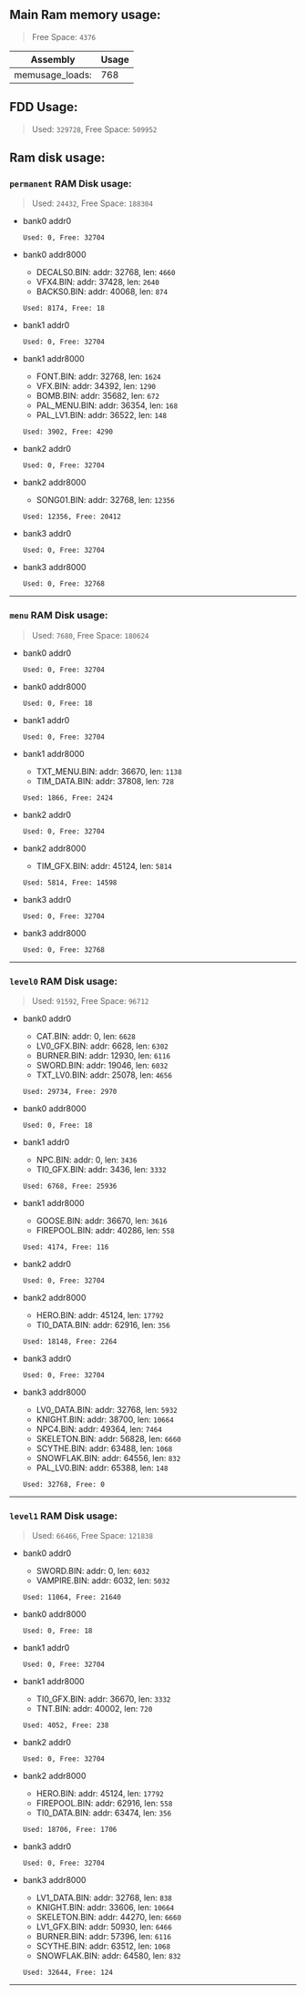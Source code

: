 ## Main Ram memory usage:
> Free Space: `4376`

|Assembly| Usage|
|-|-|
|memusage_loads:|768|

## FDD Usage:
> Used: `329728`, Free Space: `509952`

## Ram disk usage:
### `permanent` RAM Disk usage:

> Used: `24432`, Free Space: `188304`

- bank0 addr0

  `Used: 0, Free: 32704`

- bank0 addr8000
	* DECALS0.BIN: addr: 32768, len: `4660`
	* VFX4.BIN: addr: 37428, len: `2640`
	* BACKS0.BIN: addr: 40068, len: `874`

  `Used: 8174, Free: 18`

- bank1 addr0

  `Used: 0, Free: 32704`

- bank1 addr8000
	* FONT.BIN: addr: 32768, len: `1624`
	* VFX.BIN: addr: 34392, len: `1290`
	* BOMB.BIN: addr: 35682, len: `672`
	* PAL_MENU.BIN: addr: 36354, len: `168`
	* PAL_LV1.BIN: addr: 36522, len: `148`

  `Used: 3902, Free: 4290`

- bank2 addr0

  `Used: 0, Free: 32704`

- bank2 addr8000
	* SONG01.BIN: addr: 32768, len: `12356`

  `Used: 12356, Free: 20412`

- bank3 addr0

  `Used: 0, Free: 32704`

- bank3 addr8000

  `Used: 0, Free: 32768`


---
### `menu` RAM Disk usage:

> Used: `7680`, Free Space: `180624`

- bank0 addr0

  `Used: 0, Free: 32704`

- bank0 addr8000

  `Used: 0, Free: 18`

- bank1 addr0

  `Used: 0, Free: 32704`

- bank1 addr8000
	* TXT_MENU.BIN: addr: 36670, len: `1138`
	* TIM_DATA.BIN: addr: 37808, len: `728`

  `Used: 1866, Free: 2424`

- bank2 addr0

  `Used: 0, Free: 32704`

- bank2 addr8000
	* TIM_GFX.BIN: addr: 45124, len: `5814`

  `Used: 5814, Free: 14598`

- bank3 addr0

  `Used: 0, Free: 32704`

- bank3 addr8000

  `Used: 0, Free: 32768`


---
### `level0` RAM Disk usage:

> Used: `91592`, Free Space: `96712`

- bank0 addr0
	* CAT.BIN: addr: 0, len: `6628`
	* LV0_GFX.BIN: addr: 6628, len: `6302`
	* BURNER.BIN: addr: 12930, len: `6116`
	* SWORD.BIN: addr: 19046, len: `6032`
	* TXT_LV0.BIN: addr: 25078, len: `4656`

  `Used: 29734, Free: 2970`

- bank0 addr8000

  `Used: 0, Free: 18`

- bank1 addr0
	* NPC.BIN: addr: 0, len: `3436`
	* TI0_GFX.BIN: addr: 3436, len: `3332`

  `Used: 6768, Free: 25936`

- bank1 addr8000
	* GOOSE.BIN: addr: 36670, len: `3616`
	* FIREPOOL.BIN: addr: 40286, len: `558`

  `Used: 4174, Free: 116`

- bank2 addr0

  `Used: 0, Free: 32704`

- bank2 addr8000
	* HERO.BIN: addr: 45124, len: `17792`
	* TI0_DATA.BIN: addr: 62916, len: `356`

  `Used: 18148, Free: 2264`

- bank3 addr0

  `Used: 0, Free: 32704`

- bank3 addr8000
	* LV0_DATA.BIN: addr: 32768, len: `5932`
	* KNIGHT.BIN: addr: 38700, len: `10664`
	* NPC4.BIN: addr: 49364, len: `7464`
	* SKELETON.BIN: addr: 56828, len: `6660`
	* SCYTHE.BIN: addr: 63488, len: `1068`
	* SNOWFLAK.BIN: addr: 64556, len: `832`
	* PAL_LV0.BIN: addr: 65388, len: `148`

  `Used: 32768, Free: 0`


---
### `level1` RAM Disk usage:

> Used: `66466`, Free Space: `121838`

- bank0 addr0
	* SWORD.BIN: addr: 0, len: `6032`
	* VAMPIRE.BIN: addr: 6032, len: `5032`

  `Used: 11064, Free: 21640`

- bank0 addr8000

  `Used: 0, Free: 18`

- bank1 addr0

  `Used: 0, Free: 32704`

- bank1 addr8000
	* TI0_GFX.BIN: addr: 36670, len: `3332`
	* TNT.BIN: addr: 40002, len: `720`

  `Used: 4052, Free: 238`

- bank2 addr0

  `Used: 0, Free: 32704`

- bank2 addr8000
	* HERO.BIN: addr: 45124, len: `17792`
	* FIREPOOL.BIN: addr: 62916, len: `558`
	* TI0_DATA.BIN: addr: 63474, len: `356`

  `Used: 18706, Free: 1706`

- bank3 addr0

  `Used: 0, Free: 32704`

- bank3 addr8000
	* LV1_DATA.BIN: addr: 32768, len: `838`
	* KNIGHT.BIN: addr: 33606, len: `10664`
	* SKELETON.BIN: addr: 44270, len: `6660`
	* LV1_GFX.BIN: addr: 50930, len: `6466`
	* BURNER.BIN: addr: 57396, len: `6116`
	* SCYTHE.BIN: addr: 63512, len: `1068`
	* SNOWFLAK.BIN: addr: 64580, len: `832`

  `Used: 32644, Free: 124`


---

